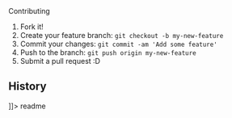 <snippet>
  <content><![CDATA[
# ${1:Project Name}
TODO: This page is my first project at General Assembly's Web Development Intensive, and will serve as a portfolio for all of my future web development projects.

## Contributing
1. Fork it!
2. Create your feature branch: `git checkout -b my-new-feature`
3. Commit your changes: `git commit -am 'Add some feature'`
4. Push to the branch: `git push origin my-new-feature`
5. Submit a pull request :D
## History

]]></content>
  <tabTrigger>readme</tabTrigger>
</snippet>